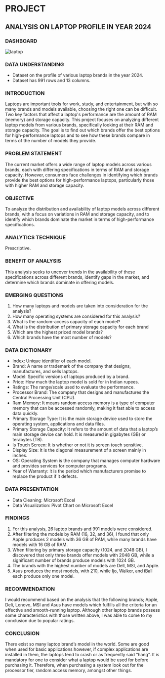# PROJECT 
## ANALYSIS ON LAPTOP PROFILE IN YEAR 2024

### DASHBOARD
![laptop](<image/Screenshot (337).png>)

### DATA UNDERSTANDING
- Dataset on the profile of various laptop brands in the year 2024.
- Dataset has 991 rows and 13 columns.

### INTRODUCTION
Laptops are important tools for work, study, and entertainment, but with so many brands and models available, choosing the right one can be difficult. Two key factors that affect a laptop's performance are the amount of RAM (memory) and storage capacity.
This project focuses on analyzing different laptop models from various brands, specifically looking at their RAM and storage capacity. The goal is to find out which brands offer the best options for high-performance laptops and to see how these brands compare in terms of the number of models they provide.

### PROBLEM STATEMENT
The current market offers a wide range of laptop models across various brands, each with differing specifications in terms of RAM and storage capacity. However, consumers face challenges in identifying which brands provide the best options for high-performance laptops, particularly those with higher RAM and storage capacity.

### OBJECTIVE
To analyze the distribution and availability of laptop models across different brands, with a focus on variations in RAM and storage capacity, and to identify which brands dominate the market in terms of high-performance specifications.

### ANALYTICS TECHNIQUE
Prescriptive.

### BENEFIT OF ANALYSIS
This analysis seeks to uncover trends in the availability of these specifications across different brands, identify gaps in the market, and determine which brands dominate in offering models.

### EMERGING QUESTIONS
1. How many laptops and models are taken into consideration for the analysis?
2. How many operating systems are considered for this analysis?
3. What is the random-access capacity of each model?
4. What is the distribution of primary storage capacity for each brand
5. Which are the highest priced model brands?
6. Which brands have the most number of models?

### DATA DICTIONARY
- Index: Unique identifier of each model.
- Brand: A name or trademark of the company that designs, manufactures, and sells laptops.
- Model: Specific versions of laptops produced by a brand.
- Price: How much the laptop model is sold for in Indian rupees.
- Ratings: The range/scale used to evaluate the performance.
- Processor Brand: The company that designs and manufactures the Central Processing Unit (CPU).
- Ram Memory: It means random access memory is a type of computer memory that can be accessed randomly, making it fast able to access data quickly.
- Primary Storage Type: It is the main storage device used to store the operating system, applications and data files.
- Primary Storage Capacity: It refers to the amount of data that a laptop’s main storage device can hold. It is measured in gigabytes (GB) or terabytes (TB).
- Is Touch Screen: It is whether or not it is screen touch sensitive.
- Display Size: It is the diagonal measurement of a screen mainly in inches.
- OS: Operating System is the company that manages computer hardware and provides services for computer programs.
- Year of Warranty: It is the period which manufacturers promise to replace the product if it defects.

### DATA PRESENTATION
- Data Cleaning: Microsoft Excel
- Data Visualization: Pivot Chart on Microsoft Excel

### FINDINGS
1. For this analysis, 26 laptop brands and 991 models were considered.
2. After filtering the models by RAM (16, 32, and 36), I found that only Apple produces 2 models with 36 GB of RAM, while many brands have models with 16 GB of RAM.
3. When filtering by primary storage capacity (1024, and 2048 GB), I discovered that only three brands offer models with 2048 GB, while a significant number of brands produce models with 1024 GB.
4. The brands with the highest number of models are Dell, MSI, and Apple.
5. Asus produces the most models, with 210, while Ijo, Walker, and iBall each produce only one model.

### RECOMMENDATION
I would recommend based on the analysis that the following brands; Apple, Deli, Lenovo, MSI and Asus have models which fulfills all the criteria for an effective and smooth-running laptop. Although other laptop brands possess some characteristics with those written above, I was able to come to my conclusion due to popular ratings.

### CONCLUSION
There exist so many laptop brand’s model in the world. Some are good when used for basic applications however, if complex applications are installed in them, the laptops tend to crash or as frequently said “hang”. It is mandatory for one to consider what a laptop would be used for before purchasing it. Therefore, when purchasing a system look out for the processor tier, random access memory, amongst other things.

